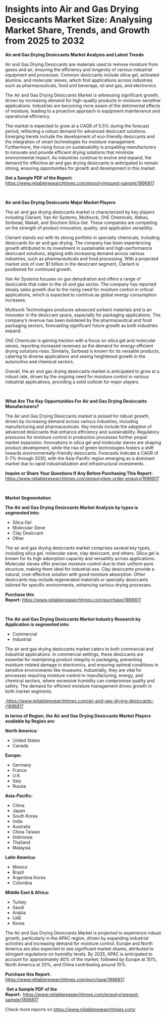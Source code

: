 <p><h1>Insights into Air and Gas Drying Desiccants Market Size: Analysing Market Share, Trends, and Growth from 2025 to 2032</h1></p><p><strong>Air and Gas Drying Desiccants Market Analysis and Latest Trends</strong></p>
<p><p>Air and Gas Drying Desiccants are materials used to remove moisture from gases and air, ensuring the efficiency and longevity of various industrial equipment and processes. Common desiccants include silica gel, activated alumina, and molecular sieves, which find applications across industries such as pharmaceuticals, food and beverage, oil and gas, and electronics.</p><p>The Air and Gas Drying Desiccants Market is witnessing significant growth, driven by increasing demand for high-quality products in moisture-sensitive applications. Industries are becoming more aware of the detrimental effects of moisture, leading to a proactive approach in equipment maintenance and operational efficiency. </p><p>The market is expected to grow at a CAGR of 5.5% during the forecast period, reflecting a robust demand for advanced desiccant solutions. Emerging trends include the development of eco-friendly desiccants and the integration of smart technologies for moisture management. Furthermore, the rising focus on sustainability is propelling manufacturers to innovate and provide efficient drying solutions that minimize environmental impact. As industries continue to evolve and expand, the demand for effective air and gas drying desiccants is anticipated to remain strong, ensuring opportunities for growth and development in this market.</p></p>
<p><strong>Get a Sample PDF of the Report:&nbsp;</strong> <a href="https://www.reliableresearchtimes.com/enquiry/request-sample/1896817?utm_campaign=2940&utm_medium=2&utm_source=Github&utm_content=ia&utm_term=03042025&utm_id=air-and-gas-drying-desiccants">https://www.reliableresearchtimes.com/enquiry/request-sample/1896817</a></p>
<p>&nbsp;</p>
<p><strong>Air and Gas Drying Desiccants Major Market Players</strong></p>
<p><p>The air and gas drying desiccants market is characterized by key players including Clariant, Van Air Systems, Multisorb, OhE Chemicals, Abbas, Sorbead, Makall, and Sinchem Silica Gel. These companies are competing on the strength of product innovation, quality, and application versatility.</p><p>Clariant stands out with its strong portfolio in specialty chemicals, including desiccants for air and gas drying. The company has been experiencing growth attributed to its investment in sustainable and high-performance desiccant solutions, aligning with increasing demand across various industries, such as pharmaceuticals and food processing. With a projected market size of over $1 billion in the desiccant segment, Clariant is positioned for continued growth.</p><p>Van Air Systems focuses on gas dehydration and offers a range of desiccants that cater to the oil and gas sector. The company has reported steady sales growth due to the rising need for moisture control in critical applications, which is expected to continue as global energy consumption increases.</p><p>Multisorb Technologies produces advanced sorbent materials and is an innovator in the desiccant space, especially for packaging applications. The company’s revenue has been bolstered by the pharmaceutical and food packaging sectors, forecasting significant future growth as both industries expand.</p><p>OhE Chemicals is gaining traction with a focus on silica gel and molecular sieves, reporting increased revenues as the demand for energy-efficient drying solutions rises. Similarly, Sorbead is known for its versatile products, catering to diverse applications and seeing heightened growth in the automotive and chemical sectors.</p><p>Overall, the air and gas drying desiccants market is anticipated to grow at a robust rate, driven by the ongoing need for moisture control in various industrial applications, providing a solid outlook for major players.</p></p>
<p>&nbsp;</p>
<p><strong>What Are The Key Opportunities For Air and Gas Drying Desiccants Manufacturers?</strong></p>
<p><p>The Air and Gas Drying Desiccants market is poised for robust growth, driven by increasing demand across various industries, including manufacturing and pharmaceuticals. Key trends include the adoption of advanced desiccants that enhance efficiency and sustainability. Regulatory pressures for moisture control in production processes further propel market expansion. Innovations in silica gel and molecular sieves are shaping product development, while the rise of green technologies fosters a shift towards environmentally-friendly desiccants. Forecasts indicate a CAGR of 5-7% through 2030, with the Asia-Pacific region emerging as a dominant market due to rapid industrialization and infrastructural investments.</p></p>
<p><strong>Inquire or Share Your Questions If Any Before Purchasing This Report:</strong> <a href="https://www.reliableresearchtimes.com/enquiry/pre-order-enquiry/1896817?utm_campaign=2940&utm_medium=2&utm_source=Github&utm_content=ia&utm_term=03042025&utm_id=air-and-gas-drying-desiccants">https://www.reliableresearchtimes.com/enquiry/pre-order-enquiry/1896817</a></p>
<p>&nbsp;</p>
<p><strong>Market Segmentation</strong></p>
<p><strong>The Air and Gas Drying Desiccants Market Analysis by types is segmented into:</strong></p>
<p><ul><li>Silica Gel</li><li>Molecular Sieve</li><li>Clay Desiccant</li><li>Other</li></ul></p>
<p><p>The air and gas drying desiccants market comprises several key types, including silica gel, molecular sieve, clay desiccant, and others. Silica gel is known for its high adsorption capacity and versatility across applications. Molecular sieves offer precise moisture control due to their uniform pore structure, making them ideal for industrial use. Clay desiccants provide a natural, cost-effective solution with good moisture absorption. Other desiccants may include regenerated materials or specialty desiccants tailored for specific environments, enhancing various drying processes.</p></p>
<p><strong>Purchase this Report:&nbsp;</strong><a href="https://www.reliableresearchtimes.com/purchase/1896817?utm_campaign=2940&utm_medium=2&utm_source=Github&utm_content=ia&utm_term=03042025&utm_id=air-and-gas-drying-desiccants">https://www.reliableresearchtimes.com/purchase/1896817</a></p>
<p>&nbsp;</p>
<p><strong>The Air and Gas Drying Desiccants Market Industry Research by Application is segmented into:</strong></p>
<p><ul><li>Commercial</li><li>Industrial</li></ul></p>
<p><p>The air and gas drying desiccants market caters to both commercial and industrial applications. In commercial settings, these desiccants are essential for maintaining product integrity in packaging, preventing moisture-related damage in electronics, and ensuring optimal conditions in sensitive environments like museums. Industrially, they are vital for processes requiring moisture control in manufacturing, energy, and chemical sectors, where excessive humidity can compromise quality and safety. The demand for efficient moisture management drives growth in both market segments.</p></p>
<p><a href="https://www.reliableresearchtimes.com/air-and-gas-drying-desiccants-r1896817?utm_campaign=2940&utm_medium=2&utm_source=Github&utm_content=ia&utm_term=03042025&utm_id=air-and-gas-drying-desiccants">&nbsp;https://www.reliableresearchtimes.com/air-and-gas-drying-desiccants-r1896817</a></p>
<p><strong>In terms of Region, the Air and Gas Drying Desiccants Market Players available by Region are:</strong></p>
<p>
    <p> <strong> North America: </strong>
        <ul>
            <li>United States</li>
            <li>Canada</li>
        </ul>
        </p> 
    <p> <strong> Europe: </strong>
        <ul>
            <li>Germany</li>
            <li>France</li>
            <li>U.K.</li>
            <li>Italy</li>
            <li>Russia</li>
        </ul>
        </p> 
    <p> <strong> Asia-Pacific: </strong>
        <ul>
            <li>China</li>
            <li>Japan</li>
            <li>South Korea</li>
            <li>India</li>
            <li>Australia</li>
            <li>China Taiwan</li>
            <li>Indonesia</li>
            <li>Thailand</li>
            <li>Malaysia</li>
        </ul>
        </p> 
    <p> <strong> Latin America: </strong>
        <ul>
            <li>Mexico</li>
            <li>Brazil</li>
            <li>Argentina Korea</li>
            <li>Colombia</li>
        </ul>
        </p> 
    <p> <strong> Middle East & Africa: </strong>
        <ul>
            <li>Turkey</li>
            <li>Saudi</li>
            <li>Arabia</li>
            <li>UAE</li>
            <li>Korea</li>
        </ul>
    </p>
    </p>
<p><p>The Air and Gas Drying Desiccants Market is projected to experience robust growth, particularly in the APAC region, driven by expanding industrial activities and increasing demand for moisture control. Europe and North America are also expected to see significant market shares, attributed to stringent regulations on humidity levels. By 2025, APAC is anticipated to account for approximately 40% of the market, followed by Europe at 30%, North America at 20%, and China contributing around 10%.</p></p>
<p><strong>Purchase this Report: </strong><a href="https://www.reliableresearchtimes.com/purchase/1896817?utm_campaign=2940&utm_medium=2&utm_source=Github&utm_content=ia&utm_term=03042025&utm_id=air-and-gas-drying-desiccants">https://www.reliableresearchtimes.com/purchase/1896817</a></p>
<p>&nbsp;<strong>Get a Sample PDF of the Report:&nbsp;&nbsp;</strong><a href="https://www.reliableresearchtimes.com/enquiry/request-sample/1896817?utm_campaign=2940&utm_medium=2&utm_source=Github&utm_content=ia&utm_term=03042025&utm_id=air-and-gas-drying-desiccants">https://www.reliableresearchtimes.com/enquiry/request-sample/1896817</a></p>
<p><strong></strong></p>
<p>Check more reports on <a href="https://www.reliableresearchtimes.com/?utm_campaign=2940&utm_medium=2&utm_source=Github&utm_content=ia&utm_term=03042025&utm_id=air-and-gas-drying-desiccants">https://www.reliableresearchtimes.com/</a></p>